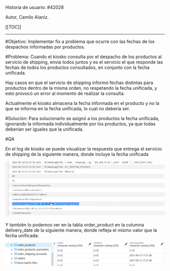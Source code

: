Historia de usuario:
#42028

Autor, Camilo Alaniz.

[[_TOC_]]

----

#Objetivo:
Implementar fix a problema que ocurre con las fechas de los despachos informadas por productos. 

#Problema:
Cuando el kiosko consulta por el despacho de los productos al servicio de shipping, envía todos juntos y es el servicio el que responde las fechas de todos los productos consultados, en conjunto con la fecha unificada.

Hay casos en que el servicio de shipping informó fechas distintas para productos dentro de la misma orden, no respetando la fecha unificada, y esto provocó un error al momento de realizar la consulta.

Actualmente el kiosko almacena la fecha informada en el producto y no la que se informa en la fecha unificada, lo cual no debería ser.
 

#Solución:
Para solucionarlo se asignó a los productos la fecha unificada, ignorando la informada individualmente por los productos, ya que todas deberían ser iguales que la unificada.

#QA

En el log de kiosko se puede visualizar la respuesta que entrega el servicio de shipping de la siguiente manera, donde incluye la fecha unificada

![wiky logs de shippin day .png](/.attachments/wiky%20logs%20de%20shippin%20day%20-cd347281-2f34-470c-82a1-04409260e444.png)

Y también lo podemos ver en la tabla order_product en la columna delivery_date de la siguiente manera, donde refleja el mismo valor que la fecha unificada:

![wiky tabla shippin day .png](/.attachments/wiky%20tabla%20shippin%20day%20-f907c64b-9edc-41d5-a3eb-a4ae4a90bd27.png)



